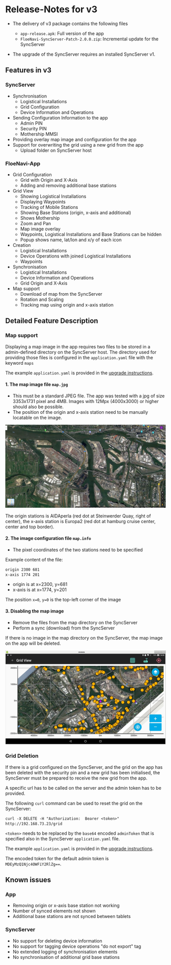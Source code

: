 # Release-Notes for v3

- The delivery of v3 package contains the following files
  - `app-release.apk`: Full version of the app
  - `FloeNavi-SyncServer-Patch-2.0.0.zip`: Incremental update for the SyncServer
  
- The upgrade of the SyncServer requires an installed SyncServer v1.

## Features in v3

### SyncServer

- Synchronisation
  - Logistical Installations
  - Grid Configuration
  - Device Information and Operations
- Sending Configuration Information to the app
  - Admin PIN
  - Security PIN
  - Mothership MMSI
- Providing overlay map image and configuration for the app
- Support for overwriting the grid using a new grid from the app
  - Upload folder on SyncServer host

### FloeNavi-App

- Grid Configuration
  - Grid with Origin and X-Axis
  - Adding and removing additional base stations
- Grid View
  - Showing Logistical Installations
  - Displaying Waypoints
  - Tracking of Mobile Stations
  - Showing Base Stations (origin, x-axis and additional)
  - Shows Mothership
  - Zoom and Pan
  - Map image overlay
  - Waypoints, Logistical Installations and Base Stations can be hidden
  - Popup shows name, lat/lon and x/y of each icon
- Creation
  - Logistical Installations
  - Device Operations with joined Logistical Installations
  - Waypoints
- Synchronisation
  - Logistical Installations
  - Device Information and Operations
  - Grid Origin and X-Axis
- Map support
  - Download of map from the SyncServer
  - Rotation and Scaling
  - Tracking map using origin and x-axis station

## Detailed Feature Description

### Map support

Displaying a map image in the app requires two files to be stored in a admin-defined
directory on the SyncServer host.
The directory used for providing those files is configured in the `application.yaml` file with the keyword `maps`

The example `application.yaml` is provided in the [upgrade instructions](UPGRADE.md).

#### 1. The map image file `map.jpg`

  - This must be a standard JPEG file.
The app was tested with a jpg of size 3353x1731 pixel and 4MB.
Images with 12Mpx (4000x3000) or higher should also be possible.
  - The position of the origin and x-axis station need to be manually locatable on the image.

![Beispielkarte](map/map.jpg)

The origin stations is AIDAperla (red dot at Steinwerder Quay, right of center), 
the x-axis station is Europa2 (red dot at hamburg cruise center, center and top border).

#### 2. The image configuration file `map.info`

  - The pixel coordinates of the two stations need to be specified

Example content of the file:

```
origin 2300 681
x-axis 1774 201
```

  - origin is at x=2300, y=681
  - x-axis is at x=1774, y=201
  
The position `x=0`, `y=0` is the top-left corner of the image

#### 3. Disabling the map image

  - Remove the files from the map directory on the SyncServer
  - Perform a sync (download) from the SyncServer

If there is no image in the map directory on the SyncServer, the map image on the app will be deleted.

![Beispielkarte](map/map_screenshot.jpg)


### Grid Deletion

If there is a grid configured on the SyncServer, 
and the grid on the app has been deleted with the security pin and a new grid has been initialised, 
the SyncServer must be prepared to receive the new grid from the app.

A specific url has to be called on the server and the admin token has to be provided.

The following `curl` command can be used to reset the grid on the SyncServer:
```
curl -X DELETE -H "Authorization:  Bearer <token>" http://192.168.73.23/grid
```

`<token>` needs to be replaced by the `base64` encoded `adminToken` that is specified also in the
SyncServer `application.yaml` file.

The example `application.yaml` is provided in the [upgrade instructions](UPGRADE.md).

The encoded token for the default admin token is `MDEyMzQ1Njc4OWFiY2RlZg==`.

## Known issues

### App

- Removing origin or x-axis base station not working
- Number of synced elements not shown
- Additional base stations are not synced between tablets

### SyncServer

- No support for deleting device information
- No support for tagging device operations "do not export" tag
- No extended logging of synchronisation elements
- No synchronisation of additional grid base stations
